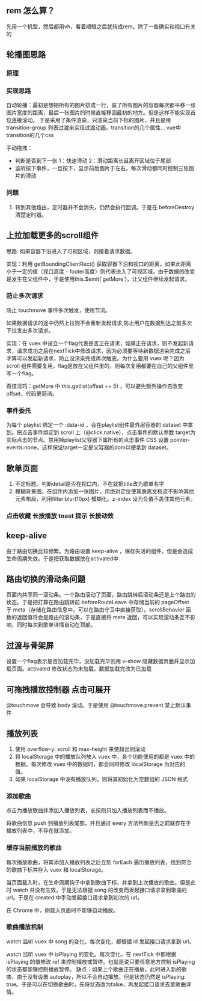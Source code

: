 ## rem 怎么算？
先用一个机型，然后都用vh，看着顺眼之后就转成rem。除了一些确实和视口有关的

## 轮播图思路
### 原理


### 实现思路
自动轮播：最初是想把所有的图片排成一行，装了所有图片的容器每次都平移一张图片宽度的距离，最后一张图片的时候直接移回最初的地方。但是这样不能实现首位连接滚动。
于是采用了条件渲染，只渲染当前下标的图片，并且是用 transition-group 列表过渡来实现过渡动画。transition的几个属性... vue中transition的几个css

手动拖拽：
 - 判断是否到下一张 1：快速滑动 2：滑动距离长且离开区域位于尾部
 - 监听按下事件，一旦按下，显示前后图片于左右。每次滑动都同时控制三张图片的滑动

### 问题
1. 转到其他路由，定时器并不会消失，仍然会执行回调。于是在 beforeDestroy 清楚定时器。

## 上拉加载更多的scroll组件
思路: 如果容器下沿进入了可视区域，则接着请求数据。

实现：利用 getBoundingClientRect() 获取容器下沿和视口的距离，如果此距离小于一定的值（视口高度 - footer高度）则代表进入了可视区域。由于数据的改变是发生在父组件中，于是使用this.$emit('getMore')，让父组件继续发起请求。
### 防止多次请求
防止 touchmove 事件多次触发，使用节流。

如果数据请求的途中仍然上拉则不会重新发起请求,防止用户在数据到达之前多次下拉发出多次请求。

实现：在 vuex 中设立一个flag代表是否正在请求，如果正在请求，则不发起新请求，请求成功之后在nextTick中修改请求，因为必须要等待新数据渲染完成之后才算可以发起新请求，防止没渲染完成再次触底。为什么要用 vuex 呢？因为scroll 组件需要复用，flag是放在父组件里的，则每次复用都要在自己的父组件里写一个flag。

奇技淫巧：getMore 中 this.getlist(offset += 5) ，可以避免额外操作去改变 offset，代码更简洁。

### 事件委托
为每个 playlist 绑定一个 :data-id ，会在playlist组件最外层容器的 dataset 中拿到。把点击事件绑定到 scroll 上（@click.native），点击事件的默认参数 target为实际点击的节点。禁用掉playlist父容器下属所有的点击事件 CSS 设置 pointer-events:none。这样保证target一定是父容器的dom以便拿到 dataset。

## 歌单页面

1. 不定标题。判断detail是否在视口内，不在就把title改为歌单名字
2. 模糊背景图。在组件内添加一张图片，用绝对定位使其脱离文档流不影响其他元素布局，利用filter:blur(10px) 模糊化。z-index 设为负值不盖住其他元素。

### 点击收藏 长按播放 toast 提示  长按动效

## keep-alive
由于路由切换比较频繁。为路由设置 keep-alive ，保存失活的组件。但是会造成生命周期失效，于是把获取数据放在activated中

## 路由切换的滑动条问题
页面内共享同一滚动条。一个路由滚动了页面，路由跳转后滚动条还是上个路由的状态。于是把打算在路由跳转前 beforeRouteLeave 中存储当前的 pageOffset 于 meta（存储在路由信息中，可以在路由守卫中直接获取）。scrollBehavior 函数的返回值将会是路由的滚动条，于是直接将 meta 返回，可以实现滚动条互不影响，同时每次到歌单详情自动在顶部。

## 过渡与骨架屏
设置一个flag表示是否加载完毕，没加载完毕则用 v-show 隐藏数据页面并显示加载页面。activated 修改状态为未加载，数据加载完改为已加载

## 可拖拽播放控制器 点击可展开

@touchmove 会导致 body 滚动。于是使用 @touchmove.prevent 禁止默认事件

## 播放列表
1. 使用 overflow-y: scroll 和 max-height 来使超出则滚动
2. 将 localStorage 中的播放队列放入 vuex 中，各个功能使用的都是 vuex 中的数据。每次修改 vuex 中的数据时，都会同时修改 localStorage 为对应的值。
3. 如果 localStorage 中没有播放队列，则将其初始化为空数组的 JSON 格式

### 添加歌曲
点击为播放歌曲并添加入播放列表，长按则只加入播放列表而不播放。

将歌曲信息 push 到播放列表尾部，并且通过 every 方法判断是否之前就存在于播放列表中，不存在就添加。

### 缓存当前播放的歌曲
每次播放歌曲，将其添加入播放列表之后立刻 forEach 遍历播放列表，找到符合的歌曲下标并存入 vuex 和 localStorage。

当页面载入时，在生命周期钩子中拿到歌曲下标，并拿到上次播放的歌曲。但是此时 watch 并没有生效，于是无法根据 song 的改变而发起接口请求拿到歌曲的 url。于是在 created 中手动发起接口请求拿到初次的 url。

在 Chrome 中，刚载入页面时不能够自动播放。

### 歌曲播放机制
watch 监听 vuex 中 song 的变化。每次变化，都根据 id 发起接口请求拿到 url。


watch 监听 vuex 中 isPlaying 的变化。每次变化，在 nextTick 中都根据 isPlaying 的值修改 ref 来控制播放或暂停。也就是说只要任意地方控制 isPlaying 的状态都能够控制播放暂停。
缺点：如果上个歌曲正在播放，此时进入新的歌曲，由于没有设置 autoplay，所以不会自动播放。但是状态仍然是 isPlaying: true。于是可以在切换歌曲时，先将状态改为false，再发起接口请求去拿歌曲详情。